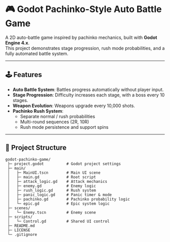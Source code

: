 # 🎮 Godot Pachinko-Style Auto Battle Game

A 2D auto-battle game inspired by pachinko mechanics, built with **Godot Engine 4.x**.  
This project demonstrates stage progression, rush mode probabilities, and a fully automated battle system.

---

## 🕹️ Features
- **Auto Battle System**: Battles progress automatically without player input.  
- **Stage Progression**: Difficulty increases each stage, with a boss every 10 stages.  
- **Weapon Evolution**: Weapons upgrade every 10,000 shots.  
- **Pachinko Rush System**:  
  - Separate normal / rush probabilities  
  - Multi-round sequences (2R, 10R)  
  - Rush mode persistence and support spins  

---

## 📂 Project Structure
```plaintext
godot-pachinko-game/
 ├─ project.godot          # Godot project settings
 ├─ main/
 │   ├─ MainUI.tscn        # Main UI scene
 │   ├─ main.gd            # Root script
 │   ├─ attack_logic.gd    # Attack mechanics
 │   ├─ enemy.gd           # Enemy logic
 │   ├─ rush_logic.gd      # Rush system
 │   ├─ panic_logic.gd     # Panic timer & mode
 │   ├─ pachinko.gd        # Pachinko probability logic
 │   └─ epic.gd            # Epic system logic
 ├─ scenes/
 │   └─ Enemy.tscn         # Enemy scene
 ├─ scripts/
 │   └─ Control.gd         # Shared UI control
 ├─ README.md
 ├─ LICENSE
 └─ .gitignore
